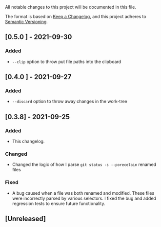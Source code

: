 All notable changes to this project will be documented in this file.

The format is based on [Keep a Changelog](https://keepachangelog.com/en/1.0.0/),
and this project adheres to [Semantic Versioning](https://semver.org/spec/v2.0.0.html).


## [0.5.0 ] - 2021-09-30

### Added

- `--clip` option to throw put file paths into the clipboard

## [0.4.0 ] - 2021-09-27

### Added

- `--discard` option to throw away changes in the work-tree

## [0.3.8] - 2021-09-25

### Added

- This changelog.

### Changed

- Changed the logic of how I parse `git status -s --porecelain` renamed files

### Fixed

- A bug caused when a file was both renamed and modified. These files were 
incorrectly parsed by various selectors. I fixed the bug and added regression 
tests to ensure future functionality.

## [Unreleased]
